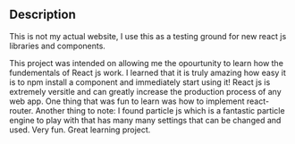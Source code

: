 ## Description
This is not my actual website, I use this as a testing ground for new react js libraries and components. 

This project was intended on allowing me the opourtunity to learn how the fundementals of React js work. I learned that it is truly amazing how easy it is to npm install a component and immediately start using it!
React js is extremely versitle and can greatly increase the production process of any web app. One thing that was fun to learn was how to implement react-router. Another thing to note: I found particle js which is a fantastic particle
engine to play with that has many many settings that can be changed and used. Very fun. Great learning project.
